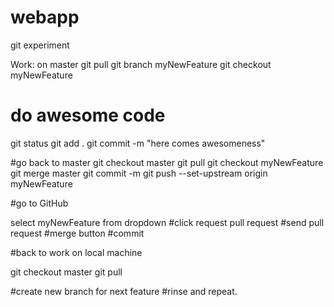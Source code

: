 # webapp
git experiment


Work:
on master
git pull
git branch myNewFeature
git checkout myNewFeature

# do awesome code

git status
git add .
git commit -m "here comes awesomeness"

#go back to master
git checkout master
git pull
git checkout myNewFeature
git merge master
git commit -m 
git push --set-upstream origin myNewFeature

#go to GitHub

select myNewFeature from dropdown
#click request pull request
#send pull request
#merge button
#commit

#back to work on local machine

git checkout master
git pull 

#create new branch for next feature
#rinse and repeat.
